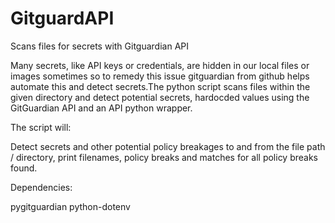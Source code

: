# GitguardAPI
Scans files for secrets with Gitguardian API 

Many secrets, like API keys or credentials, are hidden in our local files or images sometimes so to remedy this issue gitguardian from github  helps  automate this and detect secrets.The python script scans files within the given directory and detect potential secrets, hardocded values using the GitGuardian API and an API python wrapper.

The script will:

Detect secrets and other potential policy breakages to and from the file path / directory, print filenames, policy breaks and matches for all policy breaks found.

Dependencies:

pygitguardian
python-dotenv 

